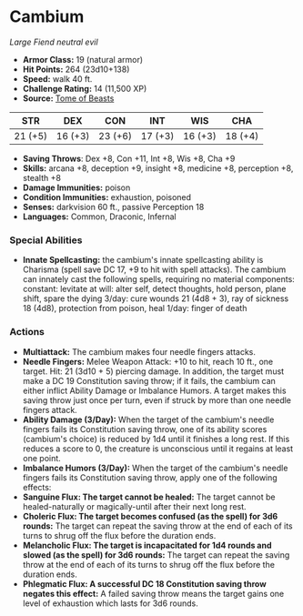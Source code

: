 # Cambium

*Large* *Fiend* *neutral evil*

- **Armor Class:** 19 (natural armor)
- **Hit Points:** 264 (23d10+138)
- **Speed:** walk 40 ft.
- **Challenge Rating:** 14 (11,500 XP)
- **Source:** [Tome of Beasts](https://koboldpress.com/kpstore/product/tome-of-beasts-for-5th-edition-print/)

| STR | DEX | CON | INT | WIS | CHA |
| --- | --- | --- | --- | --- | --- |
| 21 (+5) | 16 (+3) | 23 (+6) | 17 (+3) | 16 (+3) | 18 (+4) |

- **Saving Throws**: Dex +8, Con +11, Int +8, Wis +8, Cha +9
- **Skills:** arcana +8, deception +9, insight +8, medicine +8, perception +8, stealth +8
- **Damage Immunities:** poison
- **Condition Immunities:** exhaustion, poisoned
- **Senses:** darkvision 60 ft., passive Perception 18
- **Languages:** Common, Draconic, Infernal
### Special Abilities
- **Innate Spellcasting:** the cambium's innate spellcasting ability is Charisma (spell save DC 17, +9 to hit with spell attacks). The cambium can innately cast the following spells, requiring no material components:  constant: levitate  at will: alter self, detect thoughts, hold person, plane shift, spare the dying  3/day: cure wounds 21 (4d8 + 3), ray of sickness 18 (4d8), protection from poison, heal  1/day: finger of death
### Actions
- **Multiattack:** The cambium makes four needle fingers attacks.
- **Needle Fingers:** Melee Weapon Attack: +10 to hit, reach 10 ft., one target. Hit: 21 (3d10 + 5) piercing damage. In addition, the target must make a DC 19 Constitution saving throw; if it fails, the cambium can either inflict Ability Damage or Imbalance Humors. A target makes this saving throw just once per turn, even if struck by more than one needle fingers attack.
- **Ability Damage (3/Day):** When the target of the cambium's needle fingers fails its Constitution saving throw, one of its ability scores (cambium's choice) is reduced by 1d4 until it finishes a long rest. If this reduces a score to 0, the creature is unconscious until it regains at least one point.
- **Imbalance Humors (3/Day):** When the target of the cambium's needle fingers fails its Constitution saving throw, apply one of the following effects:
- **Sanguine Flux: The target cannot be healed:** The target cannot be healed-naturally or magically-until after their next long rest.
- **Choleric Flux: The target becomes confused (as the spell) for 3d6 rounds:** The target can repeat the saving throw at the end of each of its turns to shrug off the flux before the duration ends.
- **Melancholic Flux: The target is incapacitated for 1d4 rounds and slowed (as the spell) for 3d6 rounds:** The target can repeat the saving throw at the end of each of its turns to shrug off the flux before the duration ends.
- **Phlegmatic Flux: A successful DC 18 Constitution saving throw negates this effect:** A failed saving throw means the target gains one level of exhaustion which lasts for 3d6 rounds.

